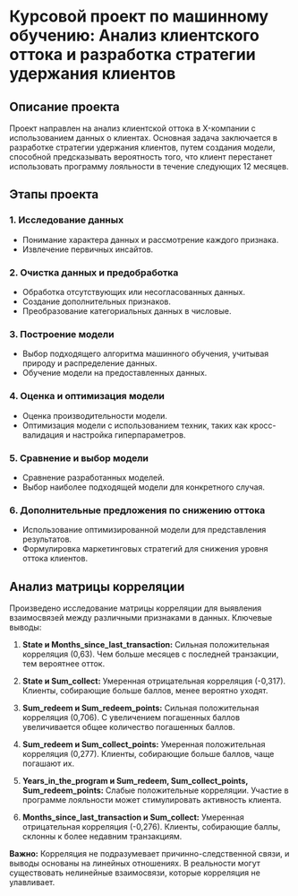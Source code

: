 # Курсовой проект по машинному обучению: Анализ клиентского оттока и разработка стратегии удержания клиентов

## Описание проекта

Проект направлен на анализ клиентской оттока в X-компании с использованием данных о клиентах. Основная задача заключается в разработке стратегии удержания клиентов, путем создания модели, способной предсказывать вероятность того, что клиент перестанет использовать программу лояльности в течение следующих 12 месяцев.

## Этапы проекта

### 1. Исследование данных

   - Понимание характера данных и рассмотрение каждого признака.
   - Извлечение первичных инсайтов.

### 2. Очистка данных и предобработка

   - Обработка отсутствующих или несогласованных данных.
   - Создание дополнительных признаков.
   - Преобразование категориальных данных в числовые.

### 3. Построение модели

   - Выбор подходящего алгоритма машинного обучения, учитывая природу и распределение данных.
   - Обучение модели на предоставленных данных.

### 4. Оценка и оптимизация модели

   - Оценка производительности модели.
   - Оптимизация модели с использованием техник, таких как кросс-валидация и настройка гиперпараметров.

### 5. Сравнение и выбор модели

   - Сравнение разработанных моделей.
   - Выбор наиболее подходящей модели для конкретного случая.

### 6. Дополнительные предложения по снижению оттока

   - Использование оптимизированной модели для представления результатов.
   - Формулировка маркетинговых стратегий для снижения уровня оттока клиентов.

## Анализ матрицы корреляции

Произведено исследование матрицы корреляции для выявления взаимосвязей между различными признаками в данных. Ключевые выводы:

1. **State и Months_since_last_transaction:** Сильная положительная корреляция (0,63). Чем больше месяцев с последней транзакции, тем вероятнее отток.

2. **State и Sum_collect:** Умеренная отрицательная корреляция (-0,317). Клиенты, собирающие больше баллов, менее вероятно уходят.

3. **Sum_redeem и Sum_redeem_points:** Сильная положительная корреляция (0,706). С увеличением погашенных баллов увеличивается общее количество погашенных баллов.

4. **Sum_redeem и Sum_collect_points:** Умеренная положительная корреляция (0,277). Клиенты, собирающие больше баллов, чаще погашают их.

5. **Years_in_the_program и Sum_redeem, Sum_collect_points, Sum_redeem_points:** Слабые положительные корреляции. Участие в программе лояльности может стимулировать активность клиента.

6. **Months_since_last_transaction и Sum_collect:** Умеренная отрицательная корреляция (-0,276). Клиенты, собирающие баллы, склонны к более недавним транзакциям.

**Важно:** Корреляция не подразумевает причинно-следственной связи, и выводы основаны на линейных отношениях. В реальности могут существовать нелинейные взаимосвязи, которые корреляция не улавливает.
